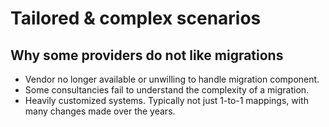<!-- DM Where we fit : Tailored & Complex scenarios -->

# Tailored & complex scenarios
## Why some providers do not like migrations

- Vendor no longer available or unwilling to handle migration component. 
- Some consultancies fail to understand the complexity of a migration. 
- Heavily customized systems. Typically not just 1-to-1 mappings, with many changes made over the years.
